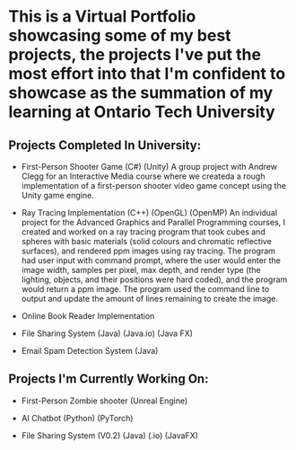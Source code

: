 # This is a Virtual Portfolio showcasing some of my best projects, the projects I've put the most effort into that I'm confident to showcase as the summation of my learning at Ontario Tech University 

## Projects Completed In University:
- First-Person Shooter Game (C#) (Unity)
  A group project with Andrew Clegg for an Interactive Media course where we createda a rough implementation of a first-person shooter video game concept using the Unity game engine.
  
- Ray Tracing Implementation (C++) (OpenGL) (OpenMP)
  An individual project for the Advanced Graphics and Parallel Programming courses, I created and worked on a ray tracing program that took cubes and spheres with basic materials (solid colours and chromatic reflective surfaces), and rendered ppm images using ray tracing. The program had user input with command prompt, where the user would enter the image width, samples per pixel, max depth, and render type (the lighting, objects, and their positions were hard coded), and the program would return a ppm image. The program used the command line to output and update the amount of lines remaining to create the image.

- Online Book Reader Implementation

- File Sharing System (Java) (Java.io) (Java FX)

- Email Spam Detection System (Java)

## Projects I'm Currently Working On:
- First-Person Zombie shooter (Unreal Engine)

- AI Chatbot (Python) (PyTorch)

- File Sharing System (V0.2) (Java) (.io) (JavaFX)
